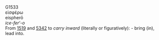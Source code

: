 <body>
  <p>G1533<br>  εἰσφέρω  <br> eispherō  <br><i>ice-fer‘-o </i><br>From <a href="g1519.htm">1519</a> and <a href="g5342.htm">5342</a>  to <i>carry</i> <i>inward</i> (literally or figuratively): - bring (in), lead into.<br></p>
 </body>